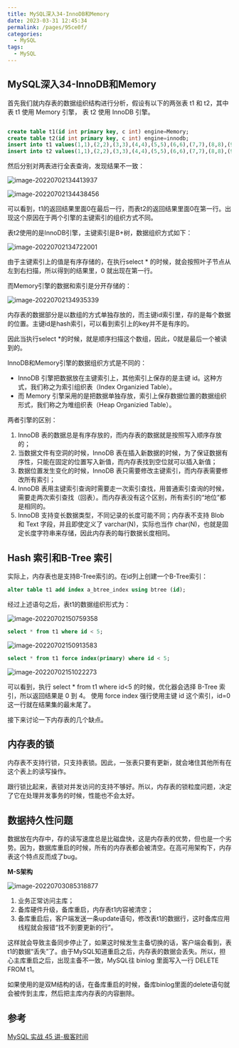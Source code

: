 ```yaml
---
title: MySQL深入34-InnoDB和Memory
date: 2023-03-31 12:45:34
permalink: /pages/95ce0f/
categories: 
  - MySQL
tags: 
  - MySQL
---
```

## MySQL深入34-InnoDB和Memory

首先我们就内存表的数据组织结构进行分析，假设有以下的两张表 t1 和 t2，其中表 t1 使用 Memory 引擎， 表 t2 使用 InnoDB 引擎。

```sql

create table t1(id int primary key, c int) engine=Memory;
create table t2(id int primary key, c int) engine=innodb;
insert into t1 values(1,1),(2,2),(3,3),(4,4),(5,5),(6,6),(7,7),(8,8),(9,9),(0,0);
insert into t2 values(1,1),(2,2),(3,3),(4,4),(5,5),(6,6),(7,7),(8,8),(9,9),(0,0);
```

然后分别对两表进行全表查询，发现结果不一致：

![image-20220702134413937](https://blog-1300853183.cos.ap-chengdu.myqcloud.com/img/image-20220702134413937.png)



![image-20220702134438456](https://blog-1300853183.cos.ap-chengdu.myqcloud.com/img/image-20220702134438456.png)

可以看到，t1的返回结果里面0在最后一行，而表t2的返回结果里面0在第一行。出现这个原因在于两个引擎的主键索引的组织方式不同。

表t2使用的是InnoDB引擎，主键索引是B+树，数据组织方式如下：

![image-20220702134722001](https://blog-1300853183.cos.ap-chengdu.myqcloud.com/img/image-20220702134722001.png)

由于主键索引上的值是有序存储的，在执行select * 的时候，就会按照叶子节点从左到右扫描，所以得到的结果里，0 就出现在第一行。

而Memory引擎的数据和索引是分开存储的：

![image-20220702134935339](https://blog-1300853183.cos.ap-chengdu.myqcloud.com/img/image-20220702134935339.png)

内存表的数据部分是以数组的方式单独存放的，而主键id索引里，存的是每个数据的位置。主键id是hash索引，可以看到索引上的key并不是有序的。

因此当执行select *的时候，就是顺序扫描这个数组，因此，0就是最后一个被读到的。

InnoDB和Memory引擎的数据组织方式是不同的：

- InnoDB 引擎把数据放在主键索引上，其他索引上保存的是主键 id。这种方式，我们称之为索引组织表（Index Organizied Table）。
- 而 Memory 引擎采用的是把数据单独存放，索引上保存数据位置的数据组织形式，我们称之为堆组织表（Heap Organizied Table）。

两者引擎的区别：

1. InnoDB 表的数据总是有序存放的，而内存表的数据就是按照写入顺序存放的；
2. 当数据文件有空洞的时候，InnoDB 表在插入新数据的时候，为了保证数据有序性，只能在固定的位置写入新值，而内存表找到空位就可以插入新值；
3. 数据位置发生变化的时候，InnoDB 表只需要修改主键索引，而内存表需要修改所有索引；
4. InnoDB 表用主键索引查询时需要走一次索引查找，用普通索引查询的时候，需要走两次索引查找（回表）。而内存表没有这个区别，所有索引的“地位”都是相同的。
5. InnoDB 支持变长数据类型，不同记录的长度可能不同；内存表不支持 Blob 和 Text 字段，并且即使定义了 varchar(N)，实际也当作 char(N)，也就是固定长度字符串来存储，因此内存表的每行数据长度相同。

## Hash 索引和B-Tree 索引

实际上，内存表也是支持B-Tree索引的。在id列上创建一个B-Tree索引：

```sql
alter table t1 add index a_btree_index using btree (id);
```

经过上述语句之后，表t1的数据组织形式为：

![image-20220702150759358](https://blog-1300853183.cos.ap-chengdu.myqcloud.com/img/image-20220702150759358.png)

```sql
select * from t1 where id < 5;
```

![image-20220702150913583](https://blog-1300853183.cos.ap-chengdu.myqcloud.com/img/image-20220702150913583.png)

```sql
select * from t1 force index(primary) where id < 5;
```

![image-20220702151022273](https://blog-1300853183.cos.ap-chengdu.myqcloud.com/img/image-20220702151022273.png)

可以看到，执行 select * from t1 where id<5 的时候，优化器会选择 B-Tree 索引，所以返回结果是 0 到 4。 使用 force index 强行使用主键 id 这个索引，id=0 这一行就在结果集的最末尾了。

接下来讨论一下内存表的几个缺点。

## 内存表的锁

内存表不支持行锁，只支持表锁。因此，一张表只要有更新，就会堵住其他所有在这个表上的读写操作。

跟行锁比起来，表锁对并发访问的支持不够好。所以，内存表的锁粒度问题，决定了它在处理并发事务的时候，性能也不会太好。

## 数据持久性问题

数据放在内存中，存的读写速度总是比磁盘快，这是内存表的优势，但也是一个劣势。因为，数据库重启的时候，所有的内存表都会被清空。在高可用架构下，内存表这个特点反而成了bug。

**M-S架构**

![image-20220703085318877](https://blog-1300853183.cos.ap-chengdu.myqcloud.com/img/image-20220703085318877.png)

1. 业务正常访问主库；
2. 备库硬件升级，备库重启，内存表t1内容被清空；
3. 备库重启后，客户端发送一条update语句，修改表t1的数据行，这时备库应用线程就会报错“找不到要更新的行”。

这样就会导致主备同步停止了，如果这时候发生主备切换的话，客户端会看到，表t1的数据“丢失”了。由于MySQL知道重启之后，内存表的数据会丢失。所以，担心主库重启之后，出现主备不一致，MySQL往 binlog 里面写入一行 DELETE FROM t1。

如果使用的是双M结构的话，在备库重启的时候，备库binlog里面的delete语句就会被传到主库，然后把主库内存表的内容删除。

## 参考

[MySQL 实战 45 讲-极客时间](https://time.geekbang.org/column/intro/100020801?tab=catalog)